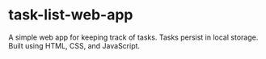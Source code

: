 # task-list-web-app
A simple web app for keeping track of tasks. Tasks persist in local storage. Built using HTML, CSS, and JavaScript.

